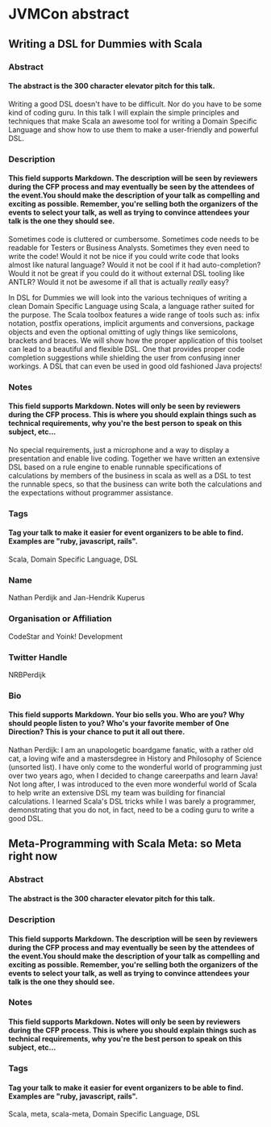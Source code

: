 # JVMCon abstract

## Writing a DSL for Dummies with Scala

### Abstract
#### The abstract is the 300 character elevator pitch for this talk.
Writing a good DSL doesn't have to be difficult. Nor do you have to be some kind of coding guru. In this talk I will explain the simple principles and techniques that make Scala an awesome tool for writing a Domain Specific Language and show how to use them to make a user-friendly and powerful DSL.

### Description
#### This field supports Markdown. The description will be seen by reviewers during the CFP process and may eventually be seen by the attendees of the event.You should make the description of your talk as compelling and exciting as possible. Remember, you're selling both the organizers of the events to select your talk, as well as trying to convince attendees your talk is the one they should see.
Sometimes code is cluttered or cumbersome.
Sometimes code needs to be readable for Testers or Business Analysts.
Sometimes they even need to write the code!
Would it not be nice if you could write code that looks almost like natural language?
Would it not be cool if it had auto-completion?
Would it not be great if you could do it without external DSL tooling like ANTLR?
Would it not be awesome if all that is actually _really_ easy?

In DSL for Dummies we will look into the various techniques of writing a clean Domain Specific Language using Scala, a language rather suited for the purpose. The Scala toolbox features a wide range of tools such as: infix notation, postfix operations, implicit arguments and conversions, package objects and even the optional omitting of ugly things like semicolons, brackets and braces. We will show how the proper application of this toolset can lead to a beautiful and flexible DSL. One that provides proper code completion suggestions while shielding the user from confusing inner workings. A DSL that can even be used in good old fashioned Java projects!

### Notes
#### This field supports Markdown. Notes will only be seen by reviewers during the CFP process. This is where you should explain things such as technical requirements, why you're the best person to speak on this subject, etc...
No special requirements, just a microphone and a way to display a presentation and enable live coding.
Together we have written an extensive DSL based on a rule engine to enable runnable specifications of calculations by members of the business in scala as well as a DSL to test the runnable specs, so that the business can write both the calculations and the expectations without programmer assistance.


### Tags
#### Tag your talk to make it easier for event organizers to be able to find. Examples are "ruby, javascript, rails".
Scala, Domain Specific Language, DSL

### Name
Nathan Perdijk and Jan-Hendrik Kuperus

### Organisation or Affiliation
CodeStar and Yoink! Development

### Twitter Handle
NRBPerdijk

### Bio
#### This field supports Markdown. Your bio sells you. Who are you? Why should people listen to you? Who's your favorite member of One Direction? This is your chance to put it all out there.

Nathan Perdijk: I am an unapologetic boardgame fanatic, with a rather old cat, a loving wife and a mastersdegree in History and Philosophy of Science (unsorted list). I have only come to the wonderful world of programming just over two years ago, when I decided to change careerpaths and learn Java! Not long after, I was introduced to the even more wonderful world of Scala to help write an extensive DSL my team was building for financial calculations. I learned Scala's DSL tricks while I was barely a programmer, demonstrating that you do not, in fact, need to be a coding guru to write a good DSL.


## Meta-Programming with Scala Meta: so Meta right now

### Abstract
#### The abstract is the 300 character elevator pitch for this talk.


### Description
#### This field supports Markdown. The description will be seen by reviewers during the CFP process and may eventually be seen by the attendees of the event.You should make the description of your talk as compelling and exciting as possible. Remember, you're selling both the organizers of the events to select your talk, as well as trying to convince attendees your talk is the one they should see.

### Notes
#### This field supports Markdown. Notes will only be seen by reviewers during the CFP process. This is where you should explain things such as technical requirements, why you're the best person to speak on this subject, etc...


### Tags
#### Tag your talk to make it easier for event organizers to be able to find. Examples are "ruby, javascript, rails".
Scala, meta, scala-meta, Domain Specific Language, DSL




